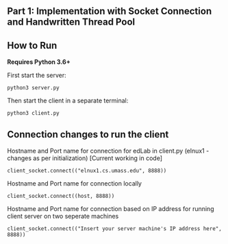 ## Part 1: Implementation with Socket Connection and Handwritten Thread Pool

## How to Run

**Requires Python 3.6+**

First start the server:
```
python3 server.py
```

Then start the client in a separate terminal:
```
python3 client.py
```



## Connection changes to run the client

Hostname and Port name for connection for edLab in client.py (elnux1 - changes as per initialization)  [Current working in code]
```
client_socket.connect(("elnux1.cs.umass.edu", 8888))                
```

Hostname and Port name for connection locally
```
client_socket.connect((host, 8888))                               
```

Hostname and Port name for connection based on IP address for running client server on two seperate machines
```
client_socket.connect(("Insert your server machine's IP address here", 8888))                               
```